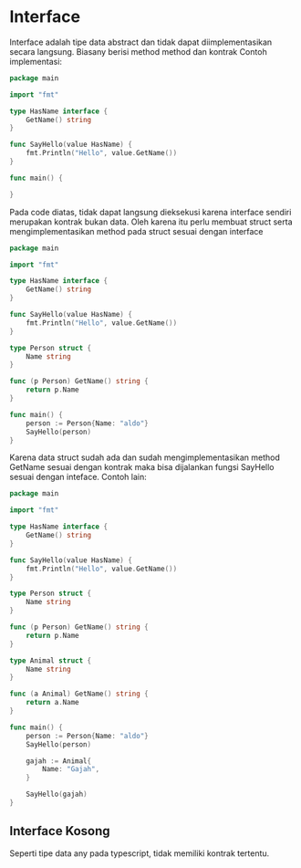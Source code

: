 # Interface
Interface adalah tipe data abstract dan tidak dapat diimplementasikan secara langsung. Biasany berisi method method dan kontrak
Contoh implementasi:
```go
package main

import "fmt"

type HasName interface {
	GetName() string
}

func SayHello(value HasName) {
	fmt.Println("Hello", value.GetName())
}

func main() {

}
```
Pada code diatas, tidak dapat langsung dieksekusi karena interface sendiri merupakan kontrak bukan data. Oleh karena itu perlu membuat struct serta mengimplementasikan method pada struct sesuai dengan interface
```go
package main

import "fmt"

type HasName interface {
	GetName() string
}

func SayHello(value HasName) {
	fmt.Println("Hello", value.GetName())
}

type Person struct {
	Name string
}

func (p Person) GetName() string {
	return p.Name
}

func main() {
	person := Person{Name: "aldo"}
	SayHello(person)
}
```
Karena data struct sudah ada dan sudah mengimplementasikan method GetName sesuai dengan kontrak maka bisa dijalankan fungsi SayHello sesuai dengan inteface.
Contoh lain:
```go
package main

import "fmt"

type HasName interface {
	GetName() string
}

func SayHello(value HasName) {
	fmt.Println("Hello", value.GetName())
}

type Person struct {
	Name string
}

func (p Person) GetName() string {
	return p.Name
}

type Animal struct {
	Name string
}

func (a Animal) GetName() string {
	return a.Name
}

func main() {
	person := Person{Name: "aldo"}
	SayHello(person)

	gajah := Animal{
		Name: "Gajah",
	}

	SayHello(gajah)
}
```
## Interface Kosong
Seperti tipe data any pada typescript, tidak memiliki kontrak tertentu.